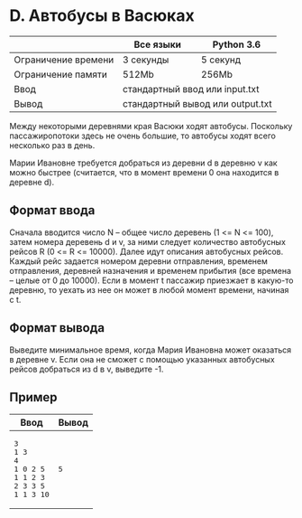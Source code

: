    <div class="header">
      <h1 class="title">D. Автобусы в Васюках</h1>
      <table>
         <thead>
            <tr><th></th>
            <th>Все языки</th>
            <th>Python 3.6</th>
         </tr></thead>
         <tbody><tr class="time-limit">
            <td class="property-title">Ограничение времени</td>
            <td>3&nbsp;секунды</td>
            <td>5&nbsp;секунд</td>
         </tr>
         <tr class="memory-limit">
            <td class="property-title">Ограничение памяти</td>
            <td>512Mb</td>
            <td>256Mb</td>
         </tr>
         <tr class="input-file">
            <td class="property-title">Ввод</td>
            <td colspan="2">стандартный ввод или input.txt</td>
         </tr>
         <tr class="output-file">
            <td class="property-title">Вывод</td>
            <td colspan="2">стандартный вывод или output.txt</td>
         </tr>
      </tbody></table>
   </div>
   <div class="legend"><span style="">
         <p>Между некоторыми деревнями края Васюки ходят автобусы. Поскольку пассажиропотоки здесь не очень большие, то автобусы ходят
            всего несколько раз в день. 
         </p></span><p>Марии Ивановне требуется добраться из деревни d в деревню v как можно быстрее (считается, что в момент времени 0 она находится
         в деревне d).
      </p>
   </div>
   <h2>Формат ввода</h2>
   <div class="input-specification"><span style="">
         <p>Сначала вводится число N – общее число деревень (1 &lt;= N &lt;= 100), затем номера деревень d и v, за ними следует количество автобусных
            рейсов R (0 &lt;= R &lt;= 10000). Далее идут описания автобусных рейсов. Каждый рейс задается номером деревни отправления, временем
            отправления, деревней назначения и временем прибытия (все времена – целые от 0 до 10000). Если в момент t пассажир приезжает
            в какую-то деревню, то уехать из нее он может в любой момент времени, начиная с t.
         </p></span></div>
   <h2>Формат вывода</h2>
   <div class="output-specification"><span style="">
         <p>Выведите минимальное время, когда Мария Ивановна может оказаться в деревне v. Если она не сможет с помощью указанных автобусных
            рейсов добраться из d в v, выведите -1.
         </p></span></div>
   <h2>Пример</h2>
   <table class="sample-tests">
      <thead>
         <tr>
            <th>Ввод</th>
            <th>Вывод</th>
         </tr>
      </thead>
      <tbody>
         <tr>
            <td><pre>3
1 3
4
1 0 2 5
1 1 2 3
2 3 3 5
1 1 3 10
</pre></td>
            <td><pre>5
</pre></td>
         </tr>
      </tbody>
   </table>